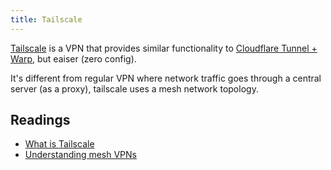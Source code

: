 ```yaml
---
title: Tailscale
---
```


[Tailscale](https://tailscale.com/) is a VPN that provides similar functionality to [Cloudflare Tunnel + Warp](./Cloudflare/Tunnel.md), but eaiser (zero config). 

It's different from regular VPN where network traffic goes through a central server (as a proxy), tailscale uses a mesh network topology.

## Readings

- [What is Tailscale](https://tailscale.com/kb/1151/what-is-tailscale/)
- [Understanding mesh VPNs](https://tailscale.com/learn/understanding-mesh-vpns/)

